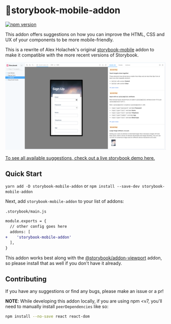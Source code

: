 # 📱storybook-mobile-addon

[![npm version](https://badge.fury.io/js/storybook-mobile.svg)](https://badge.fury.io/js/storybook-mobile)

This addon offers suggestions on how you can improve the HTML, CSS and UX of your components to be more mobile-friendly.

This is a rewrite of Alex Holachek's original [storybook-mobile](https://github.com/aholachek/storybook-mobile) addon to make it compatible with the more recent versions of Storybook.

<a href="https://storybook-mobile.netlify.app/?path=/story/signup-form--default" alt="screenshot of storybook-mobile addon">
    <img src="./screenshot.png" width="600px">
</a>

[To see all available suggestions, check out a live storybook demo here.](https://storybook-mobile.netlify.app/?path=/story/signup-form--default)

## Quick Start

`yarn add -D storybook-mobile-addon` or `npm install --save-dev storybook-mobile-addon`

Next, add `storybook-mobile-addon` to your list of addons:

`.storybook/main.js`

```diff
module.exports = {
  // other config goes here
  addons: [
+    'storybook-mobile-addon'
  ],
}
```

This addon works best along with the [@storybook/addon-viewport](https://github.com/storybookjs/storybook/tree/next/addons/viewport) addon, so please install that as well if you don't have it already.

## Contributing

If you have any suggestions or find any bugs, please make an issue or a pr!

**NOTE**: While developing this addon locally, if you are using npm <v7, you'll need to manually install `peerDependencies` like so:

```bash
npm install --no-save react react-dom
```
